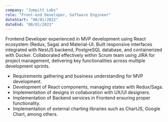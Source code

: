 ```yaml
---
company: "Jumpitt Labs"
role: "Front-end Developer, Software Engineer"
dateStart: "08/01/2022"
dateEnd: "08/01/2023"
---
```

Frontend Developer experienced in MVP development using React ecosystem (Redux, Saga) and Material-UI. Built responsive interfaces integrated with NestJS backend, PostgreSQL database, and containerized with Docker. Collaborated effectively within Scrum team using JIRA for project management, delivering key functionalities across multiple development sprints.

* Requirements gathering and business understanding for MVP development.
* Development of React components, managing states with Redux/Saga.
* Implementation of designs in collaboration with UX/UI designers.
* Implementation of Backend services in Frontend ensuring proper functionality.
* Implementation of external charting libraries such as ChartJS, Google Chart, among others.
